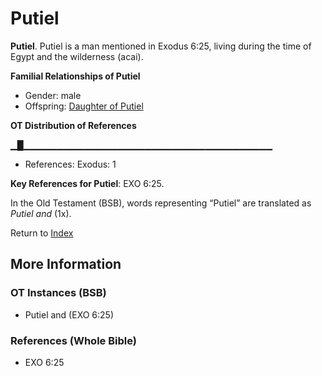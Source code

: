 # Putiel
**Putiel**. 
Putiel is a man mentioned in Exodus 6:25, living during the time of Egypt and the wilderness (acai). 




**Familial Relationships of Putiel**


* Gender: male
* Offspring: [Daughter of Putiel](DaughterOfPutiel.md)


**OT Distribution of References**

▁█▁▁▁▁▁▁▁▁▁▁▁▁▁▁▁▁▁▁▁▁▁▁▁▁▁▁▁▁▁▁▁▁▁▁▁▁▁
* References: Exodus: 1



**Key References for Putiel**: 
EXO 6:25. 


In the Old Testament (BSB), words representing “Putiel” are translated as 
*Putiel and* (1x). 




Return to [Index](00-Index.md)

## More Information

### OT Instances (BSB)

* Putiel and (EXO 6:25)



### References (Whole Bible)

* EXO 6:25



